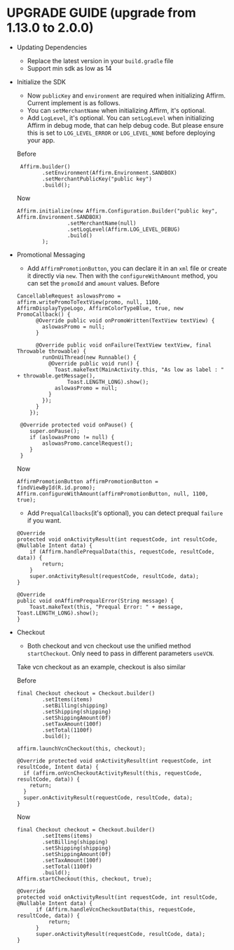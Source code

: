 # UPGRADE GUIDE (upgrade from 1.13.0 to 2.0.0)

- Updating Dependencies
  - Replace the latest version in your `build.gradle` file
  - Support min sdk as low as 14
 
- Initialize the SDK
  - Now `publicKey` and `environment` are required when initializing Affirm. Current implement is as follows.
  - You can `setMerchantName` when initializing Affirm, it's optional.
  - Add `LogLevel`, it's optional. You can `setLogLevel` when initializing Affirm in debug mode, that can help debug code. But please ensure this is set to `LOG_LEVEL_ERROR` or `LOG_LEVEL_NONE` before deploying your app.

  Before
  ```
   Affirm.builder()
          .setEnvironment(Affirm.Environment.SANDBOX)
          .setMerchantPublicKey("public key")
          .build();
  ```
  
  Now
  ```
  Affirm.initialize(new Affirm.Configuration.Builder("public key", Affirm.Environment.SANDBOX)
                  .setMerchantName(null)
                  .setLogLevel(Affirm.LOG_LEVEL_DEBUG)
                  .build()
          );
  ```
  
- Promotional Messaging
  - Add `AffirmPromotionButton`, you can declare it in an `xml` file or create it directly via `new`. Then with the `configureWithAmount` method, you can set the `promoId` and `amount` values.
  Before
  ```
  CancellableRequest aslowasPromo = affirm.writePromoToTextView(promo, null, 1100, AffirmDisplayTypeLogo, AffirmColorTypeBlue, true, new PromoCallback() {
        @Override public void onPromoWritten(TextView textView) {
          aslowasPromo = null;
        }
  
        @Override public void onFailure(TextView textView, final Throwable throwable) {
          runOnUiThread(new Runnable() {
            @Override public void run() {
              Toast.makeText(MainActivity.this, "As low as label : " + throwable.getMessage(),
                  Toast.LENGTH_LONG).show();
              aslowasPromo = null;
            }
          });
        }
      });
 
   @Override protected void onPause() {
      super.onPause();
      if (aslowasPromo != null) {
          aslowasPromo.cancelRequest();
      }
   }
  ```
  
  Now
  ```
  AffirmPromotionButton affirmPromotionButton = findViewById(R.id.promo);
  Affirm.configureWithAmount(affirmPromotionButton, null, 1100, true);
  ```
  
  - Add `PrequalCallbacks`(it's optional), you can detect prequal `failure` if you want.

  ```
  @Override
  protected void onActivityResult(int requestCode, int resultCode, @Nullable Intent data) {
      if (Affirm.handlePrequalData(this, requestCode, resultCode, data)) {
          return;
      }
      super.onActivityResult(requestCode, resultCode, data);
  }

  @Override
  public void onAffirmPrequalError(String message) {
      Toast.makeText(this, "Prequal Error: " + message, Toast.LENGTH_LONG).show();
  }
  ```


- Checkout
  - Both checkout and vcn checkout use the unified method `startCheckout`. Only need to pass in different parameters `useVCN`.
  
  Take vcn checkout as an example, checkout is also similar

  Before
  ```
  final Checkout checkout = Checkout.builder()
          .setItems(items)
          .setBilling(shipping)
          .setShipping(shipping)
          .setShippingAmount(0f)
          .setTaxAmount(100f)
          .setTotal(1100f)
          .build();
  
  affirm.launchVcnCheckout(this, checkout);
  
  @Override protected void onActivityResult(int requestCode, int resultCode, Intent data) {
    if (affirm.onVcnCheckoutActivityResult(this, requestCode, resultCode, data)) {
      return;
    }
    super.onActivityResult(requestCode, resultCode, data);
  }
  ```
  
  Now
  ```
  final Checkout checkout = Checkout.builder()
          .setItems(items)
          .setBilling(shipping)
          .setShipping(shipping)
          .setShippingAmount(0f)
          .setTaxAmount(100f)
          .setTotal(1100f)
          .build();
  Affirm.startCheckout(this, checkout, true);
  
  @Override
  protected void onActivityResult(int requestCode, int resultCode, @Nullable Intent data) {
        if (Affirm.handleVcnCheckoutData(this, requestCode, resultCode, data)) {
            return;
        }
        super.onActivityResult(requestCode, resultCode, data);
  }
  ```